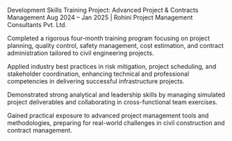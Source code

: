 Development Skills Training Project: Advanced Project & Contracts Management
Aug 2024 – Jan 2025 | Rohini Project Management Consultants Pvt. Ltd.

Completed a rigorous four-month training program focusing on project planning, quality control, safety management, cost estimation, and contract administration tailored to civil engineering projects.

Applied industry best practices in risk mitigation, project scheduling, and stakeholder coordination, enhancing technical and professional competencies in delivering successful infrastructure projects.

Demonstrated strong analytical and leadership skills by managing simulated project deliverables and collaborating in cross-functional team exercises.

Gained practical exposure to advanced project management tools and methodologies, preparing for real-world challenges in civil construction and contract management.
